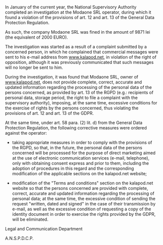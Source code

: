 In January of the current year, the National Supervisory Authority completed an investigation at the Modaone SRL operator, during which it found a violation of the provisions of art. 12 and art. 13 of the General Data Protection Regulation.

As such, the company Modaone SRL was fined in the amount of 9871 lei (the equivalent of 2000 EURO).

The investigation was started as a result of a complaint submitted by a concerned person, in which he complained that commercial messages were sent to his e-mail address from www.kalapod.net, in violation of the right of opposition, although it was previously communicated that such messages will no longer be sent to him.

During the investigation, it was found that Modaone SRL, owner of www.kalapod.net, does not provide complete, correct, accurate and updated information regarding the processing of the personal data of the persons concerned, as provided by art. 13 of the RGPD (e.g.: recipients of personal data, storage period, the right to file a complaint with the supervisory authority), imposing, at the same time, excessive conditions for the exercise of rights by the persons concerned, thus violating the provisions of art. 12 and art. 13 of the GDPR.

At the same time, under art. 58 para. (2) lit. d) from the General Data Protection Regulation, the following corrective measures were ordered against the operator:

- taking appropriate measures in order to comply with the provisions of the RGPD, so that, in the future, the personal data of the persons concerned will be processed for the purpose of direct marketing aimed at the use of electronic communication services (e-mail, telephone), only with obtaining consent express and prior to them, including the adoption of procedures in this regard and the corresponding modification of the applicable sections on the kalapod.net website;

- modification of the "Terms and conditions" section on the kalapod.net website so that the persons concerned are provided with complete, correct, accurate and updated information regarding the processing of personal data; at the same time, the excessive condition of sending the request "written, dated and signed" in the case of their transmission by e-mail, as well as the excessive condition of requesting a copy of the identity document in order to exercise the rights provided by the GDPR, will be eliminated.

Legal and Communication Department

A.N.S.P.D.C.P.
